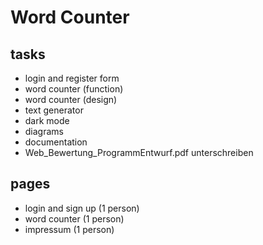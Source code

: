 # Word Counter

## tasks

- login and register form
- word counter (function)
- word counter (design)
- text generator
- dark mode
- diagrams
- documentation
- Web_Bewertung_ProgrammEntwurf.pdf unterschreiben

## pages

- login and sign up (1 person)
- word counter (1 person)
- impressum (1 person)
